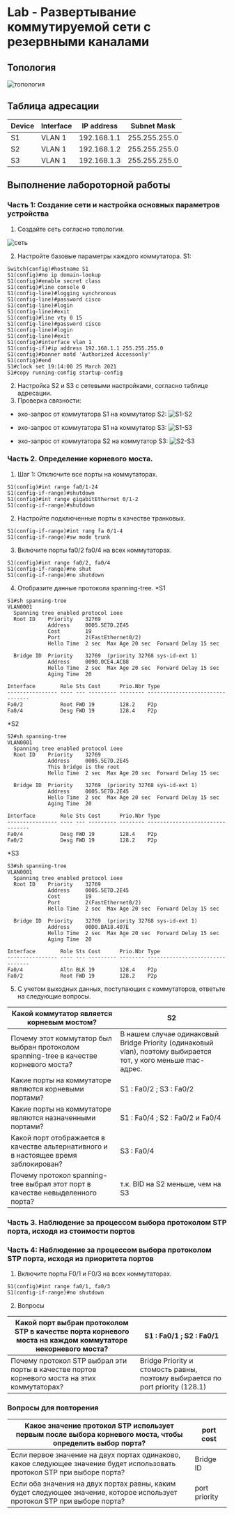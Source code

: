 # Lab - Развертывание коммутируемой сети с резервными каналами

## Топология

![топология](https://user-images.githubusercontent.com/5254857/115736717-2bc8cf80-a394-11eb-9ab7-95bb6703e269.PNG)


## Таблица адресации

| Device | Interface | IP address   | Subnet Mask   |
| ------ | --------- | ------------ | ------------- |
| S1     | VLAN 1    | 192.168.1.1  | 255.255.255.0 |
| S2     | VLAN 1    | 192.168.1.2  | 255.255.255.0 |
| S3     | VLAN 1    | 192.168.1.3  | 255.255.255.0 | 


## Выполнение лабороторной работы
### Часть 1: 	Создание сети и настройка основных параметров устройства
1. Создайте сеть согласно топологии.

![сеть](https://user-images.githubusercontent.com/5254857/115738232-8a427d80-a395-11eb-85bf-9898294142db.png)

2. Настройте базовые параметры каждого коммутатора.
S1:

```
Switch(config)#hostname S1
S1(config)#no ip domain-lookup
S1(config)#enable secret class
S1(config)#line console 0
S1(config-line)#logging synchronous 
S1(config-line)#password cisco
S1(config-line)#login
S1(config-line)#exit
S1(config)#line vty 0 15
S1(config-line)#password cisco
S1(config-line)#login
S1(config-line)#exit
S1(config)#interface vlan 1
S1(config-if)#ip address 192.168.1.1 255.255.255.0
S1(config)#banner motd 'Authorized Accessonly'
S1(config)#end
S1#clock set 19:14:00 25 March 2021
S1#copy running-config startup-config 
```
2. Настройка S2 и S3 с сетевыми настройками, согласно таблице адресации.
3. Проверка связности:
* эхо-запрос от коммутатора S1 на коммутатор S2:
![S1-S2](https://user-images.githubusercontent.com/5254857/115741885-d2af6a80-a398-11eb-8b12-3100e4bbdd74.png)

* эхо-запрос от коммутатора S1 на коммутатор S3:
![S1-S3](https://user-images.githubusercontent.com/5254857/115741938-dcd16900-a398-11eb-8a9a-8cd1c8ab2f9e.png)

* эхо-запрос от коммутатора S2 на коммутатор S3:
![S2-S3](https://user-images.githubusercontent.com/5254857/115741958-e22eb380-a398-11eb-9ac9-f2a8eb534065.png)

### Часть 2. Определение корневого моста.
1. Шаг 1:	Отключите все порты на коммутаторах.
```
S1(config)#int range fa0/1-24
S1(config-if-range)#shutdown 
S1(config)#int range gigabitEthernet 0/1-2
S1(config-if-range)#shutdown
```
2.	Настройте подключенные порты в качестве транковых.
```
S1(config-if-range)#int rang fa 0/1-4
S1(config-if-range)#sw mode trunk 
``` 
3. Включите порты fa0/2 fa0/4 на всех коммутаторах.
```
S1(config)#int range fa0/2, fa0/4
S1(config-if-range)#no shut
S1(config-if-range)#no shutdown 
```
4. Отобразите данные протокола spanning-tree.
*S1
```
S1#sh spanning-tree 
VLAN0001
  Spanning tree enabled protocol ieee
  Root ID    Priority    32769
             Address     0005.5E7D.2E45
             Cost        19
             Port        2(FastEthernet0/2)
             Hello Time  2 sec  Max Age 20 sec  Forward Delay 15 sec

  Bridge ID  Priority    32769  (priority 32768 sys-id-ext 1)
             Address     0090.0CE4.AC88
             Hello Time  2 sec  Max Age 20 sec  Forward Delay 15 sec
             Aging Time  20

Interface        Role Sts Cost      Prio.Nbr Type
---------------- ---- --- --------- -------- --------------------------------
Fa0/2            Root FWD 19        128.2    P2p
Fa0/4            Desg FWD 19        128.4    P2p
```
*S2
```
S2#sh spanning-tree 
VLAN0001
  Spanning tree enabled protocol ieee
  Root ID    Priority    32769
             Address     0005.5E7D.2E45
             This bridge is the root
             Hello Time  2 sec  Max Age 20 sec  Forward Delay 15 sec

  Bridge ID  Priority    32769  (priority 32768 sys-id-ext 1)
             Address     0005.5E7D.2E45
             Hello Time  2 sec  Max Age 20 sec  Forward Delay 15 sec
             Aging Time  20

Interface        Role Sts Cost      Prio.Nbr Type
---------------- ---- --- --------- -------- --------------------------------
Fa0/4            Desg FWD 19        128.4    P2p
Fa0/2            Desg FWD 19        128.2    P2p
```
*S3
```
S3#sh spanning-tree 
VLAN0001
  Spanning tree enabled protocol ieee
  Root ID    Priority    32769
             Address     0005.5E7D.2E45
             Cost        19
             Port        2(FastEthernet0/2)
             Hello Time  2 sec  Max Age 20 sec  Forward Delay 15 sec

  Bridge ID  Priority    32769  (priority 32768 sys-id-ext 1)
             Address     00D0.BA18.407E
             Hello Time  2 sec  Max Age 20 sec  Forward Delay 15 sec
             Aging Time  20

Interface        Role Sts Cost      Prio.Nbr Type
---------------- ---- --- --------- -------- --------------------------------
Fa0/4            Altn BLK 19        128.4    P2p
Fa0/2            Root FWD 19        128.2    P2p
```
5. С учетом выходных данных, поступающих с коммутаторов, ответьте на следующие вопросы.

|Какой коммутатор является корневым мостом?                                             | S2
| --------------------------------------------------------------------------------------|--------  
|Почему этот коммутатор был выбран протоколом spanning-tree в качестве корневого моста? | В нашем случае одинаковый Bridge Priority (одинаковый vlan), поэтому выбирается тот, у кого меньше mac-адрес.
|Какие порты на коммутаторе являются корневыми портами?                                 | S1 : Fa0/2 ; S3 : Fa0/2
|Какие порты на коммутаторе являются назначенными портами?                              | S1 : Fa0/4 ; S2 : Fa0/2 и Fa0/4
|Какой порт отображается в качестве альтернативного и в настоящее время заблокирован?   | S3 : Fa0/4
|Почему протокол spanning-tree выбрал этот порт в качестве невыделенного порта?         | т.к. BID на S2 меньше, чем на S3


### Часть 3. Наблюдение за процессом выбора протоколом STP порта, исходя из стоимости портов
### Часть 4:	Наблюдение за процессом выбора протоколом STP порта, исходя из приоритета портов
1. Включите порты F0/1 и F0/3 на всех коммутаторах.
```
S1(config)#int range fa0/1, fa0/3
S1(config-if-range)#no shutdown
```
2. Вопросы

|Какой порт выбран протоколом STP в качестве порта корневого моста на каждом коммутаторе некорневого моста? | S1 : Fa0/1 ; S2 : Fa0/1
| ----------------------------------------------------------------------------------------------------------|-------- 
|Почему протокол STP выбрал эти порты в качестве портов корневого моста на этих коммутаторах?               | Bridge Priority и стомость равны, поэтому выбирается по port priority (128.1)

###	Вопросы для повторения
|Какое значение протокол STP использует первым после выбора корневого моста, чтобы определить выбор порта?                 | port cost
| ------------------------------------------------------------------------------------------------------------------------ |-------- 
|Если первое значение на двух портах одинаково, какое следующее значение будет использовать протокол STP при выборе порта? | Bridge ID
|Если оба значения на двух портах равны, каким будет следующее значение, которое использует протокол STP при выборе порта? | port priority



